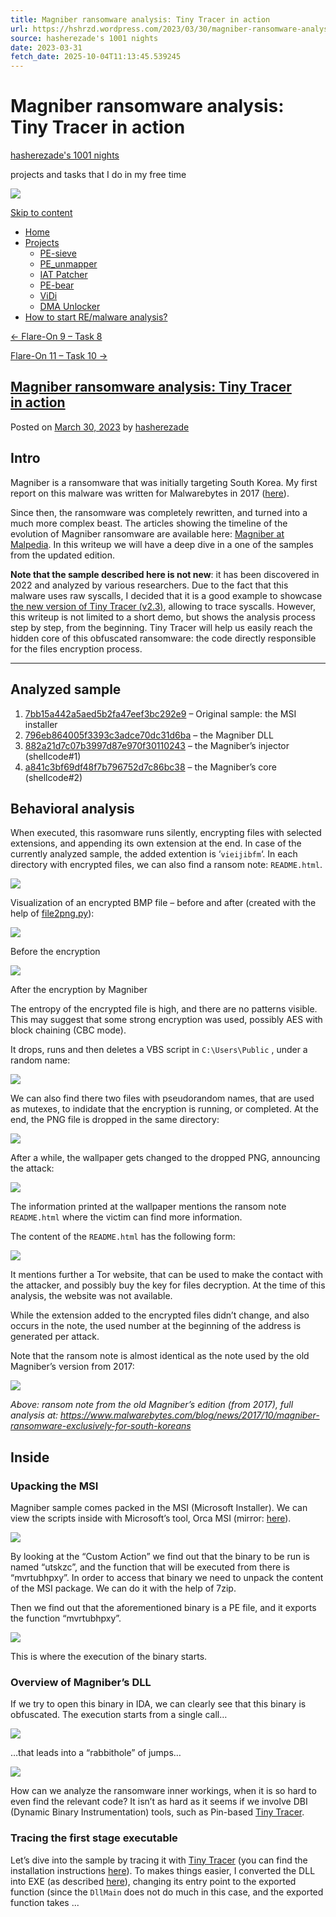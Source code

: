 ```yaml
---
title: Magniber ransomware analysis: Tiny Tracer in action
url: https://hshrzd.wordpress.com/2023/03/30/magniber-ransomware-analysis/
source: hasherezade's 1001 nights
date: 2023-03-31
fetch_date: 2025-10-04T11:13:45.539245
---
```


# Magniber ransomware analysis: Tiny Tracer in action

[hasherezade's 1001 nights](https://hshrzd.wordpress.com/ "hasherezade's 1001 nights")

projects and tasks that I do in my free time

[![](https://hshrzd.wordpress.com/wp-content/uploads/2013/12/cropped-sky31.jpg)](https://hshrzd.wordpress.com/ "hasherezade's 1001 nights")

[Skip to content](#content "Skip to content")

* [Home](https://hshrzd.wordpress.com)
* [Projects](https://hshrzd.wordpress.com/mycode/)
  + [PE-sieve](https://hshrzd.wordpress.com/pe-sieve/)
  + [PE\_unmapper](https://hshrzd.wordpress.com/pe_unmapper/)
  + [IAT Patcher](https://hshrzd.wordpress.com/iat-patcher/)
  + [PE-bear](https://hshrzd.wordpress.com/pe-bear/)
  + [ViDi](https://hshrzd.wordpress.com/vidi-visual-disassembler/)
  + [DMA Unlocker](https://hshrzd.wordpress.com/mycode/dma-unlocker/)
* [How to start RE/malware analysis?](https://hshrzd.wordpress.com/how-to-start/)

[← Flare-On 9 – Task 8](https://hshrzd.wordpress.com/2022/11/12/flare-on-9-task-8/)

[Flare-On 11 – Task 10 →](https://hshrzd.wordpress.com/2024/10/27/flare-on-11-task-10/)

## [Magniber ransomware analysis: Tiny Tracer in action](https://hshrzd.wordpress.com/2023/03/30/magniber-ransomware-analysis/)

Posted on [March 30, 2023](https://hshrzd.wordpress.com/2023/03/30/magniber-ransomware-analysis/ "9:39 pm") by [hasherezade](https://hshrzd.wordpress.com/author/hshrzd/ "View all posts by hasherezade")

## Intro

Magniber is a ransomware that was initially targeting South Korea. My first report on this malware was written for Malwarebytes in 2017 ([here](https://www.malwarebytes.com/blog/news/2017/10/magniber-ransomware-exclusively-for-south-koreans)).

Since then, the ransomware was completely rewritten, and turned into a much more complex beast. The articles showing the timeline of the evolution of Magniber ransomware are available here: [Magniber at Malpedia](https://malpedia.caad.fkie.fraunhofer.de/details/win.magniber). In this writeup we will have a deep dive in a one of the samples from the updated edition.

**Note that the sample described here is not new**: it has been discovered in 2022 and analyzed by various researchers. Due to the fact that this malware uses raw syscalls, I decided that it is a good example to showcase [the new version of Tiny Tracer (v2.3)](https://github.com/hasherezade/tiny_tracer/releases), allowing to trace syscalls. However, this writeup is not limited to a short demo, but shows the analysis process step by step, from the beginning. Tiny Tracer will help us easily reach the hidden core of this obfuscated ransomware: the code directly responsible for the files encryption process.

---

## Analyzed sample

1. [7bb15a442a5aed5b2fa47eef3bc292e9](https://www.virustotal.com/gui/file/74e922ff426dc1146188fe48db8410ff720d2a2e8641af902a6891539ced6077/detection) – Original sample: the MSI installer
2. [796eb864005f3393c3adce70dc31d6ba](https://www.virustotal.com/gui/file/ba28c3d409daa2e3685673fe2dde9d8c93aec2b35c478fd66d4c407deceec63c) – the Magniber DLL
3. [882a21d7c07b3997d87e970f30110243](https://www.virustotal.com/gui/file/3a2b8ef624b4318fc142a6266c70f88799e80d10566f6dd2d8d74e91d651491a/detection) – the Magniber’s injector (shellcode#1)
4. [a841c3bf69df48f7b796752d7c86bc38](https://www.virustotal.com/gui/file/3a2b8ef624b4318fc142a6266c70f88799e80d10566f6dd2d8d74e91d651491a/detection) – the Magniber’s core (shellcode#2)

## Behavioral analysis

When executed, this rasomware runs silently, encrypting files with selected extensions, and appending its own extension at the end. In case of the currently analyzed sample, the added extention is ‘`vieijibfm`‘. In each directory with encrypted files, we can also find a ransom note: `README.html`.

![](https://hshrzd.wordpress.com/wp-content/uploads/2023/03/locked_example-1.png?w=308)

Visualization of an encrypted BMP file – before and after (created with the help of [file2png.py](https://github.com/hasherezade/crypto_utils/blob/master/file2png.py)):

![](https://hshrzd.wordpress.com/wp-content/uploads/2023/03/enc_square1.bmp.png?w=219)

Before the encryption

![](https://hshrzd.wordpress.com/wp-content/uploads/2023/03/enc_square1-another-copy.bmp.vieijibfm.png?w=219)

After the encryption by Magniber

The entropy of the encrypted file is high, and there are no patterns visible. This may suggest that some strong encryption was used, possibly AES with block chaining (CBC mode).

It drops, runs and then deletes a VBS script in `C:\Users\Public` , under a random name:

![](https://hshrzd.wordpress.com/wp-content/uploads/2023/03/dropped.png)

We can also find there two files with pseudorandom names, that are used as mutexes, to indidate that the encryption is running, or completed. At the end, the PNG file is dropped in the same directory:

![](https://hshrzd.wordpress.com/wp-content/uploads/2023/03/dropped_png.png)

After a while, the wallpaper gets changed to the dropped PNG, announcing the attack:

![](https://hshrzd.wordpress.com/wp-content/uploads/2022/12/encrypted.png?w=1024)

The information printed at the wallpaper mentions the ransom note `README.html` where the victim can find more information.

The content of the `README.html` has the following form:

![](https://hshrzd.wordpress.com/wp-content/uploads/2023/03/ransom_note-1-1.png)

It mentions further a Tor website, that can be used to make the contact with the attacker, and possibly buy the key for files decryption. At the time of this analysis, the website was not available.

While the extension added to the encrypted files didn’t change, and also occurs in the note, the used number at the beginning of the address is generated per attack.

Note that the ransom note is almost identical as the note used by the old Magniber’s version from 2017:

![](https://hshrzd.wordpress.com/wp-content/uploads/2023/03/ransom_note-1.png)

*Above: ransom note from the old Magniber’s edition (from 2017), full analysis at: <https://www.malwarebytes.com/blog/news/2017/10/magniber-ransomware-exclusively-for-south-koreans>*

## Inside

### Upacking the MSI

Magniber sample comes packed in the MSI (Microsoft Installer). We can view the scripts inside with Microsoft’s tool, Orca MSI (mirror: [here](https://www.technipages.com/download-orca-msi-editor)).

![](https://hshrzd.wordpress.com/wp-content/uploads/2022/12/msi_pic.png?w=612)

By looking at the “Custom Action” we find out that the binary to be run is named “utskzc”, and the function that will be executed from there is “mvrtubhpxy”. In order to access that binary we need to unpack the content of the MSI package. We can do it with the help of 7zip.

Then we find out that the aforementioned binary is a PE file, and it exports the function “mvrtubhpxy”.

![](https://hshrzd.wordpress.com/wp-content/uploads/2022/12/export_table.png)

This is where the execution of the binary starts.

### Overview of Magniber’s DLL

If we try to open this binary in IDA, we can clearly see that this binary is obfuscated. The execution starts from a single call…

![](https://hshrzd.wordpress.com/wp-content/uploads/2023/03/inside_export.png?w=414)

…that leads into a “rabbithole” of jumps…

![](https://hshrzd.wordpress.com/wp-content/uploads/2023/03/jumps_list.png?w=735)

How can we analyze the ransomware inner workings, when it is so hard to even find the relevant code? It isn’t as hard as it seems if we involve DBI (Dynamic Binary Instrumentation) tools, such as Pin-based [Tiny Tracer](https://github.com/hasherezade/tiny_tracer).

### Tracing the first stage executable

Let’s dive into the sample by tracing it with [Tiny Tracer](https://github.com/hasherezade/tiny_tracer) (you can find the installation instructions [here](https://github.com/hasherezade/tiny_tracer/wiki/Installation)). To makes things easier, I converted the DLL into EXE (as described [here](https://hshrzd.wordpress.com/2016/07/21/how-to-turn-a-dll-into-a-standalone-exe/)), changing its entry point to the exported function (since the `DllMain` does not do much in this case, and the exported function takes ...